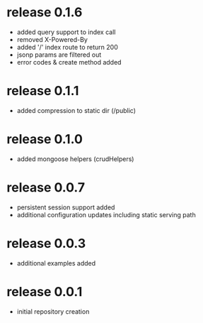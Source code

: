 # release 0.1.6
 * added query support to index call
 * removed X-Powered-By
 * added '/' index route to return 200
 * jsonp params are filtered out
 * error codes & create method added
# release 0.1.1
 * added compression to static dir (/public)
# release 0.1.0
 * added mongoose helpers (crudHelpers)
# release 0.0.7
 * persistent session support added
 * additional configuration updates including static serving path
# release 0.0.3
 * additional examples added
# release 0.0.1
 * initial repository creation
